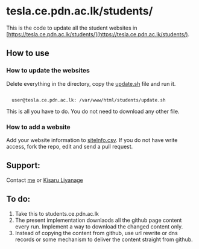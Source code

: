 # tesla.ce.pdn.ac.lk/students/

This is the code to update all the student websites in [https://tesla.ce.pdn.ac.lk/students/](https://tesla.ce.pdn.ac.lk/students/).

## How to use

### How to update the websites

Delete everything in the directory, copy the [update.sh](https://github.com/cepdnaclk/cepdnaclk.github.io/blob/master/students/update.sh) file and run it.
<pre><code>
  user@tesla.ce.pdn.ac.lk: /var/www/html/students/update.sh
</pre></code>
This is all you have to do. You do not need to download any other file.

### How to add a website

Add your website information to [siteInfo.csv](https://github.com/cepdnaclk/cepdnaclk.github.io/blob/master/students/siteInfo.csv). If you do not have write access, fork the repo, edit and send a pull request.

## Support:
Contact [me](https://gihan.me/contact) or [Kisaru Liyanage](mailto:kisarul@eng.pdn.ac.lk)

## To do:
1. Take this to students.ce.pdn.ac.lk
2. The present implementation downlaods all the github page content every run. Implement a way to download the changed content only.
3. Instead of copying the content from github, use url rewrite or dns records or some mechanism to deliver the content straight from github.
